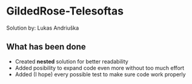 # GildedRose-Telesoftas

Solution by: Lukas Andriuška

## What has been done

- Created **nested** solution for better readability
- Added posibility to expand code even more without too much effort
- Added (I hope) every possible test to make sure code work properly
